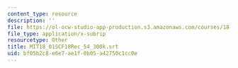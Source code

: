 ```yaml
---
content_type: resource
description: ''
file: https://ol-ocw-studio-app-production.s3.amazonaws.com/courses/18-01sc-single-variable-calculus-fall-2010/bf05b2c8e6e7ae1f0b05a42750c1cc0e_MIT18_01SCF10Rec_54_300k.srt
file_type: application/x-subrip
resourcetype: Other
title: MIT18_01SCF10Rec_54_300k.srt
uid: bf05b2c8-e6e7-ae1f-0b05-a42750c1cc0e
---
```

